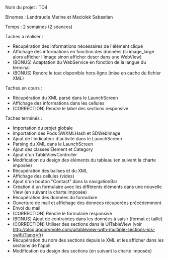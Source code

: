 Nom du projet : TD4

Binomes : Landraudie Marine et Maciolek Sebastian

Temps : 2 semaines (2 séances)

Taches à réaliser :
- Récupération des informations nécessaires de l'élément cliqué
- Affichage des informations en fonction des données (si image_large alors afficher l'image sinon afficher descr dans une WebView)
- (BONUS) Adaptation du WebService en fonction de la langue du terminal
- (BONUS) Rendre le tout disponible hors-ligne (mise en cache du fichier XML)

Taches en cours :
- Récupération du XML parsé dans le LaunchScreen
- Affichage des informations dans les cellules
- (CORRECTION) Rendre le label des sections responsive

Taches terminés :
- Importation du projet globale
- Importation des Pods SWXMLHash et SDWebImage
- Ajout de l'indicateur d'activité dans le LaunchScreen
- Parsing du XML dans le LaunchScreen
- Ajout des classes Element et Category
- Ajout d'un TableViewController
- Modification du design des éléments du tableau (en suivant la charte imposée)
- Récupération des balises <category> et <element> du XML
- Affichage des cellules (vides)
- Ajout d'un bouton "Contact" dans la navigationBar
- Création d'un formulaire avec les différents éléments dans une nouvelle View (en suivant la charte imposée)
- Récupération des données du formulaire
- Ouverture de mail et affichage des données récuperées précédemment
- Envoi du mail
- (CORRECTION) Rendre le formulaire responsive
- (BONUS) Ajout de contraintes dans les données à saisir (format et taille)
- (CORRECTION) Utiliser des sections dans le UITableView (voir http://blog.apoorvmote.com/uitableview-with-multiple-sections-ios-swift/?lang=fr)
- Récupération du nom des sections depuis le XML et les afficher dans les sections de l'appli
- Modification du design des sections (en suivant la charte imposée)